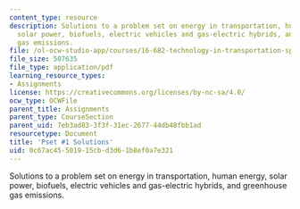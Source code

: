 ```yaml
---
content_type: resource
description: Solutions to a problem set on energy in transportation, human energy,
  solar power, biofuels, electric vehicles and gas-electric hybrids, and greenhouse
  gas emissions.
file: /ol-ocw-studio-app/courses/16-682-technology-in-transportation-spring-2011/0c67ac45501915cbd3d61b8ef0a7e321_MIT16_682S11_soln1.pdf
file_size: 507635
file_type: application/pdf
learning_resource_types:
- Assignments
license: https://creativecommons.org/licenses/by-nc-sa/4.0/
ocw_type: OCWFile
parent_title: Assignments
parent_type: CourseSection
parent_uid: 7eb3ad83-3f3f-31ec-2677-44db48fbb1ad
resourcetype: Document
title: 'Pset #1 Solutions'
uid: 0c67ac45-5019-15cb-d3d6-1b8ef0a7e321
---
```

Solutions to a problem set on energy in transportation, human energy, solar power, biofuels, electric vehicles and gas-electric hybrids, and greenhouse gas emissions.